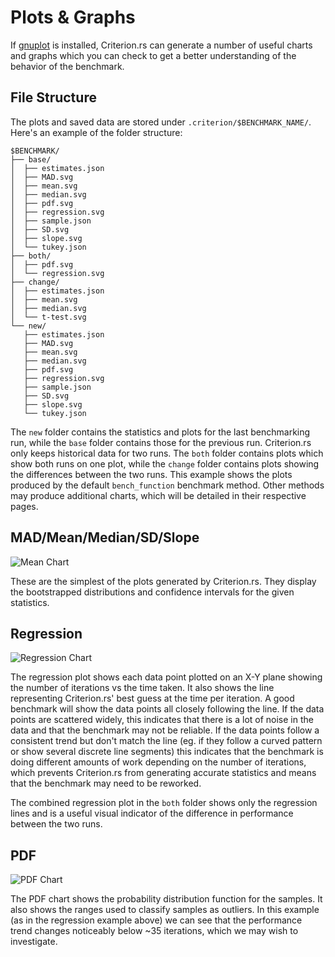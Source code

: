 # Plots & Graphs

If [gnuplot](http://www.gnuplot.info/) is installed, Criterion.rs can generate a number of useful charts and graphs which you can check to get a better understanding of the behavior of the benchmark.

## File Structure

The plots and saved data are stored under `.criterion/$BENCHMARK_NAME/`. Here's an example of the folder structure:

```
$BENCHMARK/
├── base/
│  ├── estimates.json
│  ├── MAD.svg
│  ├── mean.svg
│  ├── median.svg
│  ├── pdf.svg
│  ├── regression.svg
│  ├── sample.json
│  ├── SD.svg
│  ├── slope.svg
│  └── tukey.json
├── both/
│  ├── pdf.svg
│  └── regression.svg
├── change/
│  ├── estimates.json
│  ├── mean.svg
│  ├── median.svg
│  └── t-test.svg
└── new/
   ├── estimates.json
   ├── MAD.svg
   ├── mean.svg
   ├── median.svg
   ├── pdf.svg
   ├── regression.svg
   ├── sample.json
   ├── SD.svg
   ├── slope.svg
   └── tukey.json
```

The `new` folder contains the statistics and plots for the last benchmarking run, while the `base` folder contains those for the previous run. Criterion.rs only keeps historical data for two runs. The `both` folder contains plots which show both runs on one plot, while the `change` folder contains plots showing the differences between the two runs. This example shows the plots produced by the default `bench_function` benchmark method. Other methods may produce additional charts, which will be detailed in their respective pages.

## MAD/Mean/Median/SD/Slope

![Mean Chart](./user_guide/mean.svg)

These are the simplest of the plots generated by Criterion.rs. They display the bootstrapped distributions and confidence intervals for the given statistics.

## Regression

![Regression Chart](./user_guide/regression.svg)

The regression plot shows each data point plotted on an X-Y plane showing the number of iterations vs the time taken. It also shows the line representing Criterion.rs' best guess at the time per iteration. A good benchmark will show the data points all closely following the line. If the data points are scattered widely, this indicates that there is a lot of noise in the data and that the benchmark may not be reliable. If the data points follow a consistent trend but don't match the line (eg. if they follow a curved pattern or show several discrete line segments) this indicates that the benchmark is doing different amounts of work depending on the number of iterations, which prevents Criterion.rs from generating accurate statistics and means that the benchmark may need to be reworked.

The combined regression plot in the `both` folder shows only the regression lines and is a useful visual indicator of the difference in performance between the two runs.

## PDF

![PDF Chart](./user_guide/pdf.svg)

The PDF chart shows the probability distribution function for the samples. It also shows the ranges used to classify samples as outliers. In this example (as in the regression example above) we can see that the performance trend changes noticeably below ~35 iterations, which we may wish to investigate.
